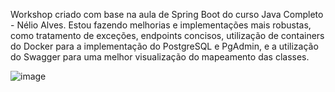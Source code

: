 Workshop criado com base na aula de Spring Boot do curso Java Completo - Nélio Alves. Estou fazendo melhorias e implementações mais robustas, como tratamento de exceções, endpoints concisos, utilização de containers do Docker para a implementação do PostgreSQL e PgAdmin, e a utilização do Swagger para uma melhor visualização do mapeamento das classes.

![image](https://github.com/user-attachments/assets/2a62799d-8ebd-4aa7-a2f9-1fcb74048cee)
